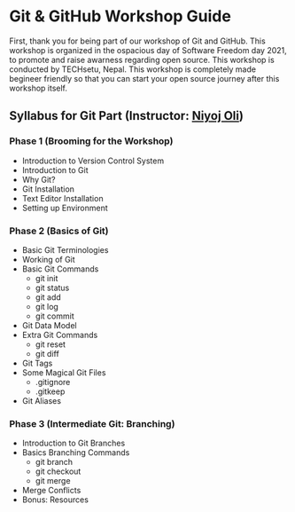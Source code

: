 # Git & GitHub Workshop Guide
First, thank you for being part of our workshop of Git and GitHub. This workshop is organized in the ospacious day of Software Freedom day 2021, to promote and raise awarness regarding open source. This workshop is conducted  by TECHsetu, Nepal. This workshop is completely made begineer friendly so that you can start your open source journey after this workshop itself.

## Syllabus for Git Part (Instructor: [Niyoj Oli](https://www.github.com/niyoj))
### Phase 1 (Brooming for the Workshop)
- Introduction to Version Control System
- Introduction to Git
- Why Git?
- Git Installation
- Text Editor Installation
- Setting up Environment

### Phase 2 (Basics of Git)
- Basic Git Terminologies
- Working of Git
- Basic Git Commands
    - git init
    - git status
    - git add
    - git log
    - git commit
- Git Data Model 
- Extra Git Commands
    - git reset
    - git diff
- Git Tags
- Some Magical Git Files
    - .gitignore
    - .gitkeep
- Git Aliases

### Phase 3 (Intermediate Git: Branching)
- Introduction to Git Branches
- Basics Branching Commands
    - git branch
    - git checkout
    - git merge
- Merge Conflicts
- Bonus: Resources